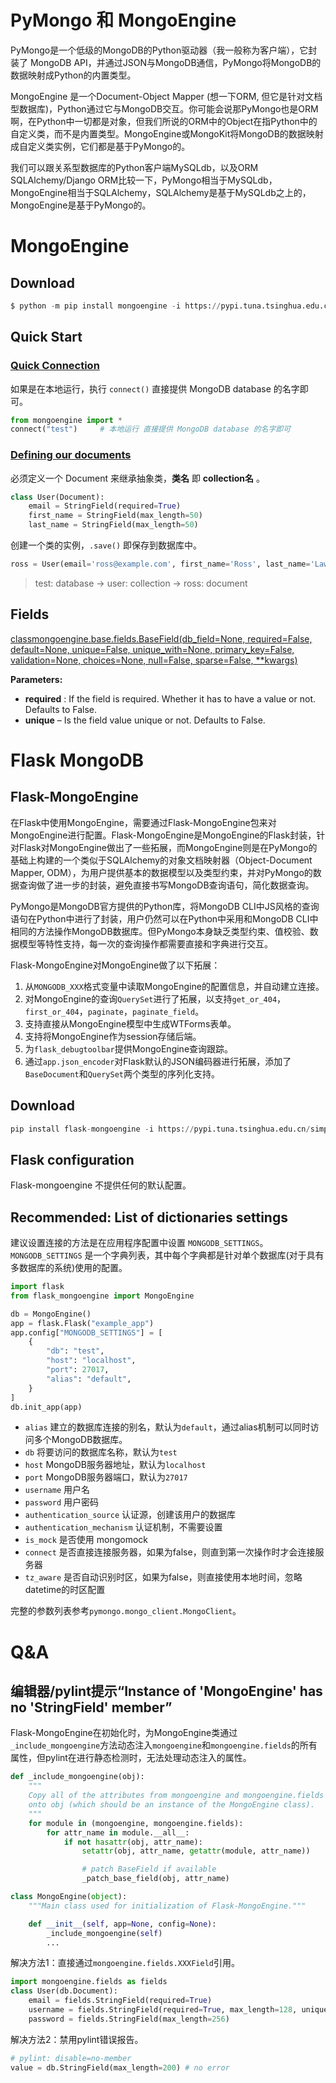 # PyMongo 和 MongoEngine

   PyMongo是一个低级的MongoDB的Python驱动器（我一般称为客户端），它封装了 MongoDB API，并通过JSON与MongoDB通信，PyMongo将MongoDB的数据映射成Python的内置类型。

   MongoEngine 是一个Document-Object Mapper (想一下ORM, 但它是针对文档型数据库)，Python通过它与MongoDB交互。你可能会说那PyMongo也是ORM啊，在Python中一切都是对象，但我们所说的ORM中的Object在指Python中的自定义类，而不是内置类型。MongoEngine或MongoKit将MongoDB的数据映射成自定义类实例，它们都是基于PyMongo的。

   我们可以跟关系型数据库的Python客户端MySQLdb，以及ORM SQLAlchemy/Django ORM比较一下，PyMongo相当于MySQLdb，MongoEngine相当于SQLAlchemy，SQLAlchemy是基于MySQLdb之上的，MongoEngine是基于PyMongo的。

# MongoEngine

## Download

```py
$ python -m pip install mongoengine -i https://pypi.tuna.tsinghua.edu.cn/simple
```

## Quick Start

### [Quick Connection](http://docs.mongoengine.org/tutorial.html#getting-started)

如果是在本地运行，执行 `connect()` 直接提供 MongoDB database 的名字即可。

```py
from mongoengine import *
connect("test")		# 本地运行 直接提供 MongoDB database 的名字即可
```

### [Defining our documents](http://docs.mongoengine.org/tutorial.html#defining-our-documents)

必须定义一个 Document 来继承抽象类，**类名** 即 **collection名** 。

```py
class User(Document):
    email = StringField(required=True)
    first_name = StringField(max_length=50)
    last_name = StringField(max_length=50)
```

创建一个类的实例，`.save()` 即保存到数据库中。

```py
ross = User(email='ross@example.com', first_name='Ross', last_name='Lawley').save()
```

>  test: database -> user: collection -> ross: document

## Fields

[classmongoengine.base.fields.BaseField(db_field=None, required=False, default=None, unique=False, unique_with=None, primary_key=False, validation=None, choices=None, null=False, sparse=False, **kwargs)](http://docs.mongoengine.org/apireference.html#mongoengine.base.fields.BaseField)

**Parameters:**

- **required** : If the field is required. Whether it has to have a value or not. Defaults to False.
- **unique** – Is the field value unique or not. Defaults to False.

# Flask MongoDB

## Flask-MongoEngine

在Flask中使用MongoEngine，需要通过Flask-MongoEngine包来对MongoEngine进行配置。Flask-MongoEngine是MongoEngine的Flask封装，针对Flask对MongoEngine做出了一些拓展，而MongoEngine则是在PyMongo的基础上构建的一个类似于SQLAlchemy的对象文档映射器（Object-Document Mapper, ODM），为用户提供基本的数据模型以及类型约束，并对PyMongo的数据查询做了进一步的封装，避免直接书写MongoDB查询语句，简化数据查询。

PyMongo是MongoDB官方提供的Python库，将MongoDB CLI中JS风格的查询语句在Python中进行了封装，用户仍然可以在Python中采用和MongoDB CLI中相同的方法操作MongoDB数据库。但PyMongo本身缺乏类型约束、值校验、数据模型等特性支持，每一次的查询操作都需要直接和字典进行交互。

Flask-MongoEngine对MongoEngine做了以下拓展：

1. 从`MONGODB_XXX`格式变量中读取MongoEngine的配置信息，并自动建立连接。
2. 对MongoEngine的查询`QuerySet`进行了拓展，以支持`get_or_404`，`first_or_404`，`paginate`，`paginate_field`。
3. 支持直接从MongoEngine模型中生成WTForms表单。
4. 支持将MongoEngine作为session存储后端。
5. 为`flask_debugtoolbar`提供MongoEngine查询跟踪。
6. 通过`app.json_encoder`对Flask默认的JSON编码器进行拓展，添加了`BaseDocument`和`QuerySet`两个类型的序列化支持。

## Download

```py
pip install flask-mongoengine -i https://pypi.tuna.tsinghua.edu.cn/simple
```

## Flask configuration

Flask-mongoengine 不提供任何的默认配置。

## Recommended: List of dictionaries settings

建议设置连接的方法是在应用程序配置中设置 `MONGODB_SETTINGS`。`MONGODB_SETTINGS` 是一个字典列表，其中每个字典都是针对单个数据库(对于具有多数据库的系统)使用的配置。

```py
import flask
from flask_mongoengine import MongoEngine

db = MongoEngine()
app = flask.Flask("example_app")
app.config["MONGODB_SETTINGS"] = [
    {
        "db": "test",
        "host": "localhost",
        "port": 27017,
        "alias": "default",
    }
]
db.init_app(app)
```

- `alias` 建立的数据库连接的别名，默认为`default`，通过alias机制可以同时访问多个MongoDB数据库。
- `db` 将要访问的数据库名称，默认为`test`
- `host` MongoDB服务器地址，默认为`localhost`
- `port` MongoDB服务器端口，默认为`27017`
- `username` 用户名
- `password` 用户密码
- `authentication_source` 认证源，创建该用户的数据库
- `authentication_mechanism` 认证机制，不需要设置
- `is_mock` 是否使用 mongomock
- `connect` 是否直接连接服务器，如果为false，则直到第一次操作时才会连接服务器
- `tz_aware` 是否自动识别时区，如果为false，则直接使用本地时间，忽略datetime的时区配置

完整的参数列表参考`pymongo.mongo_client.MongoClient`。

# Q&A

## 编辑器/pylint提示“Instance of 'MongoEngine' has no 'StringField' member”

Flask-MongoEngine在初始化时，为MongoEngine类通过`_include_mongoengine`方法动态注入`mongoengine`和`mongoengine.fields`的所有属性，但pylint在进行静态检测时，无法处理动态注入的属性。

```py
def _include_mongoengine(obj):
    """
    Copy all of the attributes from mongoengine and mongoengine.fields
    onto obj (which should be an instance of the MongoEngine class).
    """
    for module in (mongoengine, mongoengine.fields):
        for attr_name in module.__all__:
            if not hasattr(obj, attr_name):
                setattr(obj, attr_name, getattr(module, attr_name))

                # patch BaseField if available
                _patch_base_field(obj, attr_name)

class MongoEngine(object):
    """Main class used for initialization of Flask-MongoEngine."""

    def __init__(self, app=None, config=None):
        _include_mongoengine(self)
        ...
```

解决方法1：直接通过`mongoengine.fields.XXXField`引用。

```py
import mongoengine.fields as fields
class User(db.Document):
    email = fields.StringField(required=True)
    username = fields.StringField(required=True, max_length=128, unique=True)
    password = fields.StringField(max_length=256)
```

解决方法2：禁用pylint错误报告。

```py
# pylint: disable=no-member
value = db.StringField(max_length=200) # no error
```

